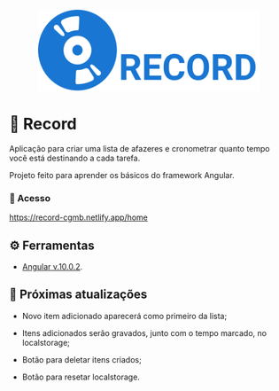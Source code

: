 <p align="center">
  <img src='https://github.com/cgmbauer/assets/blob/master/logo/Record.svg' alt='Remoto logo' width="400px" />
</p>


# :dvd: Record

Aplicação para criar uma lista de afazeres e cronometrar quanto tempo você está destinando a cada tarefa.

Projeto feito para aprender os básicos do framework Angular.

### :rocket: Acesso

https://record-cgmb.netlify.app/home

## :gear: Ferramentas

- [Angular v.10.0.2](https://reactjs.org/).


## :wrench: Próximas atualizações

- Novo item adicionado aparecerá como primeiro da lista;

- Itens adicionados serão gravados, junto com o tempo marcado, no localstorage;

- Botão para deletar itens criados;

- Botão para resetar localstorage.
